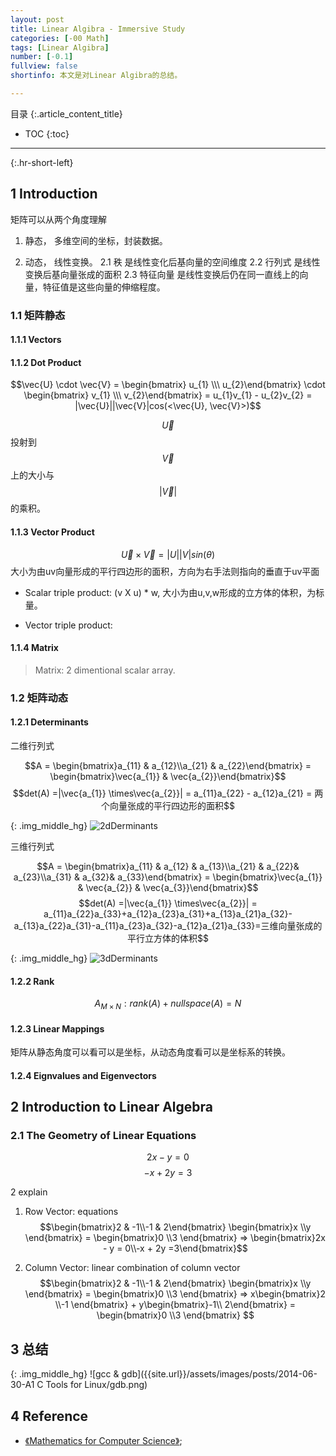 ```yaml
---
layout: post
title: Linear Algibra - Immersive Study 
categories: [-00 Math]
tags: [Linear Algibra]
number: [-0.1]
fullview: false
shortinfo: 本文是对Linear Algibra的总结。

---
```

目录
{:.article_content_title}


* TOC
{:toc}

---
{:.hr-short-left}

## 1 Introduction ##

矩阵可以从两个角度理解

1. 静态， 多维空间的坐标，封装数据。

2. 动态， 线性变换。
  2.1 秩      是线性变化后基向量的空间维度
  2.2 行列式   是线性变换后基向量张成的面积 
  2.3 特征向量 是线性变换后仍在同一直线上的向量，特征值是这些向量的伸缩程度。

### 1.1 矩阵静态

#### 1.1.1 Vectors 

#### 1.1.2 Dot Product

$$\vec{U} \cdot \vec{V} = \begin{bmatrix} u_{1} \\\ u_{2}\end{bmatrix}  \cdot  \begin{bmatrix} v_{1} \\\ v_{2}\end{bmatrix} = u_{1}v_{1} - u_{2}v_{2} = |\vec{U}||\vec{V}|cos(<\vec{U}, \vec{V}>)$$

$$\vec{U}$$投射到$$\vec{V}$$上的大小与$$|\vec{V}|$$的乘积。

#### 1.1.3 Vector Product

$$\vec{U} \times \vec{V} = |U||V| sin(\theta)$$
大小为由uv向量形成的平行四边形的面积，方向为右手法则指向的垂直于uv平面

- Scalar triple product: (v X u) * w, 大小为由u,v,w形成的立方体的体积，为标量。

- Vector triple product: 


#### 1.1.4 Matrix

> Matrix: 2 dimentional scalar array.

### 1.2 矩阵动态

#### 1.2.1 Determinants

二维行列式

$$A = \begin{bmatrix}a_{11} & a_{12}\\a_{21} & a_{22}\end{bmatrix} = \begin{bmatrix}\vec{a_{1}} & \vec{a_{2}}\end{bmatrix}$$
$$det(A) =|\vec{a_{1}} \times\vec{a_{2}}| = a_{11}a_{22} - a_{12}a_{21}
= 两个向量张成的平行四边形的面积$$

{: .img_middle_hg}
![2dDerminants]({{site.url}}/assets/images/posts/-00_Math/LinearAlgibra/2dDerminants.png)

三维行列式

$$A = \begin{bmatrix}a_{11} & a_{12} & a_{13}\\a_{21} & a_{22}& a_{23}\\a_{31} & a_{32}& a_{33}\end{bmatrix} = \begin{bmatrix}\vec{a_{1}} & \vec{a_{2}} & \vec{a_{3}}\end{bmatrix}$$
$$det(A) =|\vec{a_{1}} \times\vec{a_{2}}| = a_{11}a_{22}a_{33}+a_{12}a_{23}a_{31}+a_{13}a_{21}a_{32}-a_{13}a_{22}a_{31}-a_{11}a_{23}a_{32}-a_{12}a_{21}a_{33}=三维向量张成的平行立方体的体积$$

{: .img_middle_hg}
![3dDerminants]({{site.url}}/assets/images/posts/-00_Math/LinearAlgibra/3dDerminants.png)

#### 1.2.2 Rank

$$A_{M \times N} : rank(A) + nullspace(A) = N$$

#### 1.2.3 Linear Mappings

矩阵从静态角度可以看可以是坐标，从动态角度看可以是坐标系的转换。

#### 1.2.4 Eignvalues and Eigenvectors 


## 2 Introduction to Linear Algebra ##

### 2.1 The Geometry of Linear Equations

$$2x - y = 0$$
$$-x + 2y =3 $$

2 explain

1. Row Vector: equations $$\begin{bmatrix}2 & -1\\-1 & 2\end{bmatrix} \begin{bmatrix}x \\y \end{bmatrix} = \begin{bmatrix}0 \\3 \end{bmatrix} => \begin{bmatrix}2x - y = 0\\-x + 2y =3\end{bmatrix}$$

2. Column Vector: linear combination of column vector $$\begin{bmatrix}2 & -1\\-1 & 2\end{bmatrix} \begin{bmatrix}x \\y \end{bmatrix} = \begin{bmatrix}0 \\3 \end{bmatrix} => x\begin{bmatrix}2 \\-1 \end{bmatrix} + y\begin{bmatrix}-1\\ 2\end{bmatrix} =   \begin{bmatrix}0 \\3 \end{bmatrix} $$

## 3 总结 ##

{: .img_middle_hg}
![gcc & gdb]({{site.url}}/assets/images/posts/2014-06-30-A1 C Tools for Linux/gdb.png)

## 4 Reference ##

- [《Mathematics for Computer Science》](https://courses.csail.mit.edu/6.042/spring17/mcs.pdf);





